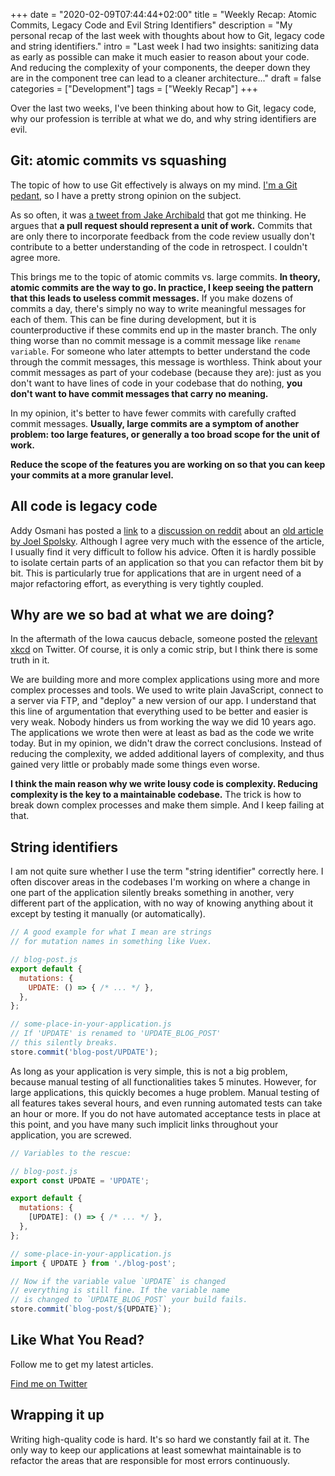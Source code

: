 +++
date = "2020-02-09T07:44:44+02:00"
title = "Weekly Recap: Atomic Commits, Legacy Code and Evil String Identifiers"
description = "My personal recap of the last week with thoughts about how to Git, legacy code and string identifiers."
intro = "Last week I had two insights: sanitizing data as early as possible can make it much easier to reason about your code. And reducing the complexity of your components, the deeper down they are in the component tree can lead to a cleaner architecture..."
draft = false
categories = ["Development"]
tags = ["Weekly Recap"]
+++

Over the last two weeks, I've been thinking about how to Git, legacy code, why our profession is terrible at what we do, and why string identifiers are evil.

## Git: atomic commits vs squashing

The topic of how to use Git effectively is always on my mind. [I'm a Git pedant](/blog/git-the-pedantic-way/), so I have a pretty strong opinion on the subject.

As so often, it was [a tweet from Jake Archibald](https://twitter.com/jaffathecake/status/1222478385168949248) that got me thinking. He argues that **a pull request should represent a unit of work.** Commits that are only there to incorporate feedback from the code review usually don't contribute to a better understanding of the code in retrospect. I couldn't agree more.

This brings me to the topic of atomic commits vs. large commits. **In theory, atomic commits are the way to go.  In practice, I keep seeing the pattern that this leads to useless commit messages.** If you make dozens of commits a day, there's simply no way to write meaningful messages for each of them. This can be fine during development, but it is counterproductive if these commits end up in the master branch. The only thing worse than no commit message is a commit message like `rename variable`. For someone who later attempts to better understand the code through the commit messages, this message is worthless. Think about your commit messages as part of your codebase (because they are): just as you don't want to have lines of code in your codebase that do nothing, **you don't want to have commit messages that carry no meaning.**

In my opinion, it's better to have fewer commits with carefully crafted commit messages. **Usually, large commits are a symptom of another problem: too large features, or generally a too broad scope for the unit of work.**

**Reduce the scope of the features you are working on so that you can keep your commits at a more granular level.**

## All code is legacy code

Addy Osmani has posted a [link](https://mobile.twitter.com/addyosmani/status/1223554082125668352) to a [discussion on reddit](https://www.reddit.com/r/programming/comments/8f2lzu/theres_a_reason_that_programmers_always_want_to/) about an [old article by Joel Spolsky](https://www.joelonsoftware.com/2000/04/06/things-you-should-never-do-part-i/). Although I agree very much with the essence of the article, I usually find it very difficult to follow his advice. Often it is hardly possible to isolate certain parts of an application so that you can refactor them bit by bit. This is particularly true for applications that are in urgent need of a major refactoring effort, as everything is very tightly coupled.

## Why are we so bad at what we are doing?

In the aftermath of the Iowa caucus debacle, someone posted the [relevant xkcd](https://xkcd.com/2030/) on Twitter. Of course, it is only a comic strip, but I think there is some truth in it.

We are building more and more complex applications using more and more complex processes and tools. We used to write plain JavaScript, connect to a server via FTP, and "deploy" a new version of our app. I understand that this line of argumentation that everything used to be better and easier is very weak. Nobody hinders us from working the way we did 10 years ago. The applications we wrote then were at least as bad as the code we write today. But in my opinion, we didn't draw the correct conclusions. Instead of reducing the complexity, we added additional layers of complexity, and thus gained very little or probably made some things even worse.

**I think the main reason why we write lousy code is complexity. Reducing complexity is the key to a maintainable codebase.** The trick is how to break down complex processes and make them simple. And I keep failing at that.

## String identifiers

I am not quite sure whether I use the term "string identifier" correctly here. I often discover areas in the codebases I'm working on where a change in one part of the application silently breaks something in another, very different part of the application, with no way of knowing anything about it except by testing it manually (or automatically).

```js
// A good example for what I mean are strings
// for mutation names in something like Vuex.

// blog-post.js
export default {
  mutations: {
    UPDATE: () => { /* ... */ },
  },
};

// some-place-in-your-application.js
// If 'UPDATE' is renamed to 'UPDATE_BLOG_POST'
// this silently breaks.
store.commit('blog-post/UPDATE');
```

As long as your application is very simple, this is not a big problem, because manual testing of all functionalities takes 5 minutes. However, for large applications, this quickly becomes a huge problem. Manual testing of all features takes several hours, and even running automated tests can take an hour or more. If you do not have automated acceptance tests in place at this point, and you have many such implicit links throughout your application, you are screwed.

```js
// Variables to the rescue:

// blog-post.js
export const UPDATE = 'UPDATE';

export default {
  mutations: {
    [UPDATE]: () => { /* ... */ },
  },
};

// some-place-in-your-application.js
import { UPDATE } from './blog-post';

// Now if the variable value `UPDATE` is changed
// everything is still fine. If the variable name
// is changed to `UPDATE_BLOG_POST` your build fails.
store.commit(`blog-post/${UPDATE}`);
```

<div class="c-content__broad">
  <div class="c-twitter-teaser">
    <div class="c-twitter-teaser__content">
      <h2 class="c-twitter-teaser__headline">Like What You Read?</h2>
      <p class="c-twitter-teaser__body">
        Follow me to get my latest articles.
      </p>
      <a class="c-button c-button--outline c-twitter-teaser__button" rel="nofollow" href="https://twitter.com/maoberlehner" data-event-category="link" data-event-action="click: contact" data-event-label="Twitter (article content)">
        Find me on Twitter
      </a>
    </div>
  </div>
</div>

## Wrapping it up

Writing high-quality code is hard. It's so hard we constantly fail at it. The only way to keep our applications at least somewhat maintainable is to refactor the areas that are responsible for most errors continuously.
